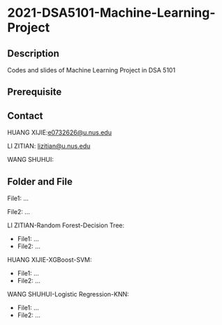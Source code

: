 # 2021-DSA5101-Machine-Learning-Project
## Description

Codes and slides of Machine Learning Project in DSA 5101

## Prerequisite

## Contact

HUANG XIJIE:e0732626@u.nus.edu

LI ZITIAN: lizitian@u.nus.edu

WANG SHUHUI:

## Folder and File
File1: ...

File2: ...

LI ZITIAN-Random Forest-Decision Tree:

+ File1: ...
+ File2: ...

HUANG XIJIE-XGBoost-SVM:

+ File1: ...
+ File2: ...

WANG SHUHUI-Logistic Regression-KNN:

+ File1: ...
+ File2: ...
